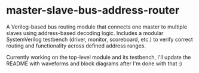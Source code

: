 # master-slave-bus-address-router
A Verilog-based bus routing module that connects one master to multiple slaves using address-based decoding logic. Includes a modular SystemVerilog testbench (driver, monitor, scoreboard, etc.) to verify correct routing and functionality across defined address ranges.


Currently working on the top-level module and its testbench, I'll update the README with waveforms and block diagrams after I'm done with that :)
